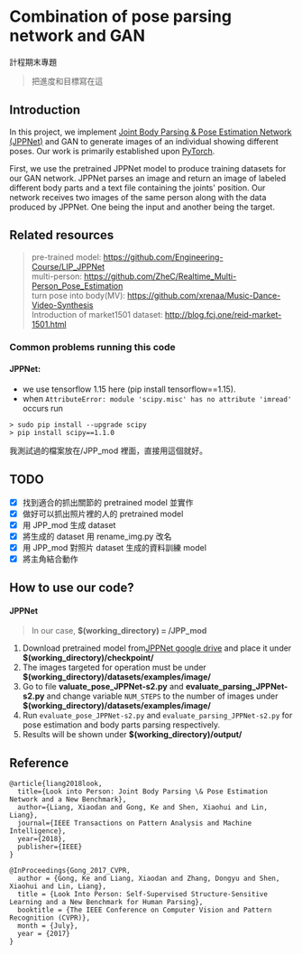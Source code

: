 # Combination of pose parsing network and GAN

計程期末專題

> 把進度和目標寫在這

## Introduction
In this project, we implement [Joint Body Parsing & Pose Estimation Network (JPPNet)](https://github.com/Engineering-Course/LIP_JPPNet) and GAN to generate images of an individual showing different poses. Our work is primarily established upon [PyTorch](https://pytorch.org/).

First, we use the pretrained JPPNet model to produce training datasets for our GAN network. JPPNet parses an image and return an image of labeled different body parts and a text file containing the joints' position. Our network receives two images of the same person along with the data produced by JPPNet. One being the input and another being the target.

## Related resources

> pre-trained model: https://github.com/Engineering-Course/LIP_JPPNet <br>
> multi-person: https://github.com/ZheC/Realtime_Multi-Person_Pose_Estimation <br>
> turn pose into body(MV): https://github.com/xrenaa/Music-Dance-Video-Synthesis <br>
> Introduction of market1501 dataset: http://blog.fcj.one/reid-market-1501.html

### Common problems running this code

#### JPPNet:

- we use tensorflow 1.15 here (pip install tensorflow==1.15).
- when `AttributeError: module 'scipy.misc' has no attribute 'imread'` occurs run

```
> sudo pip install --upgrade scipy
> pip install scipy==1.1.0
```

我測試過的檔案放在/JPP_mod 裡面，直接用這個就好。

## TODO

- [x] 找到適合的抓出關節的 pretrained model 並實作 <br>
- [x] 做好可以抓出照片裡的人的 pretrained model <br>
- [x] 用 JPP_mod 生成 dataset <br>
- [x] 將生成的 dataset 用 rename_img.py 改名 <br>
- [x] 用 JPP_mod 對照片 dataset 生成的資料訓練 model <br>
- [x] 將主角結合動作

## How to use our code?

#### JPPNet

> In our case, **\$(working_directory) = /JPP_mod**

1. Download pretrained model from[JPPNet google drive](https://drive.google.com/file/d/1BFVXgeln-bek8TCbRjN6utPAgRE0LJZg/view) and place it under **\$(working_directory)/checkpoint/**
2. The images targeted for operation must be under **\$(working_directory)/datasets/examples/image/**
3. Go to file **valuate_pose_JPPNet-s2.py** and **evaluate_parsing_JPPNet-s2.py** and change variable `NUM_STEPS` to the number of images under **\$(working_directory)/datasets/examples/image/**
4. Run `evaluate_pose_JPPNet-s2.py` and `evaluate_parsing_JPPNet-s2.py` for pose estimation and body parts parsing respectively.
5. Results will be shown under **\$(working_directory)/output/**

## Reference

```
@article{liang2018look,
  title={Look into Person: Joint Body Parsing \& Pose Estimation Network and a New Benchmark},
  author={Liang, Xiaodan and Gong, Ke and Shen, Xiaohui and Lin, Liang},
  journal={IEEE Transactions on Pattern Analysis and Machine Intelligence},
  year={2018},
  publisher={IEEE}
}

@InProceedings{Gong_2017_CVPR,
  author = {Gong, Ke and Liang, Xiaodan and Zhang, Dongyu and Shen, Xiaohui and Lin, Liang},
  title = {Look Into Person: Self-Supervised Structure-Sensitive Learning and a New Benchmark for Human Parsing},
  booktitle = {The IEEE Conference on Computer Vision and Pattern Recognition (CVPR)},
  month = {July},
  year = {2017}
}
```

